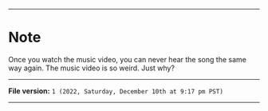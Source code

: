 
***

# Note

Once you watch the music video, you can never hear the song the same way again. The music video is so weird. Just why?

***

**File version:** `1 (2022, Saturday, December 10th at 9:17 pm PST)`

***

